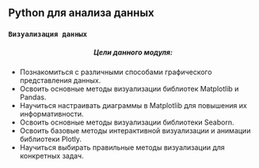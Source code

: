 ## Python для анализа данных
### `Визуализация данных`

##### <center>Цели данного модуля:

 - Познакомиться с различными способами графического представления данных.
 - Освоить основные методы визуализации библиотек Matplotlib и Pandas.
 - Научиться настраивать диаграммы в Matplotlib для повышения их информативности.
 - Освоить основные методы визуализации библиотеки Seaborn.
 - Освоить базовые методы интерактивной визуализации и анимации библиотеки Plotly.
 - Научиться выбирать правильные методы визуализации для конкретных задач.
